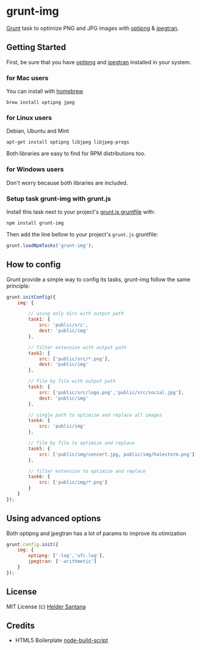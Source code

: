 grunt-img
=============

[Grunt][grunt] task to optimize PNG and JPG images with [optipng][optipng] & [jpegtran][jpegtran].

## Getting Started

First, be sure that you have [optipng][optipng] and [jpegtran][jpegtran] installed in your system. 

### for Mac users
You can install with [homebrew][homebrew]
```shell
brew install optipng jpeg
```

### for Linux users
Debian, Ubuntu and Mint
```shell
apt-get install optipng libjpeg libjpeg-progs
```
Both libraries are easy to find for RPM distributions too.

### for Windows users
Don't worry because both libraries are included.

### Setup task grunt-img with grunt.js
Install this task next to your project's [grunt.js gruntfile][getting_started] with:
```shell
npm install grunt-img
```

Then add the line bellow to your project's `grunt.js` gruntfile:

```javascript
grunt.loadNpmTasks('grunt-img');
```

## How to config
Grunt provide a simple way to config its tasks, grunt-img follow the same principle:

```js
grunt.initConfig({
    img: {

        // using only dirs with output path
        task1: {
            src: 'public/src',
            dest: 'public/img'
        },

        // filter extension with output path
        task2: {
            src: ['public/src/*.png'],
            dest: 'public/img'
        },

        // file by file with output path
        task3: {
            src: ['public/src/logo.png','public/src/social.jpg'],
            dest: 'public/img'
        },

        // single path to optimize and replace all images
        task4: {
            src: 'public/img'
        },

        // file by file to optimize and replace
        task5: {
            src: ['public/img/concert.jpg, public/img/halestorm.png']
        },

        // filter extension to optimize and replace
        task6: {
            src: ['public/img/*.png']
        }
    }
});
```

## Using advanced options
Both optipng and jpegtran has a lot of params to improve its otimization

```js
grunt.config.init({
    img: {
        optipng: ['-log','ufc.log'],
        jpegtran: ['-arithmetic']
    }
});
```


## License

MIT License
(c) [Helder Santana](http://heldr.com)

Credits
---------------
* HTML5 Boilerplate [node-build-script][node-build-script]

[node-build-script]: http://github.com/h5bp/node-build-script
[grunt]: https://github.com/cowboy/grunt
[getting_started]: https://github.com/cowboy/grunt/blob/master/docs/getting_started.md
[jpegtran]: http://jpegclub.org/jpegtran/
[optipng]: http://optipng.sourceforge.net/
[homebrew]: http://mxcl.github.com/homebrew/
